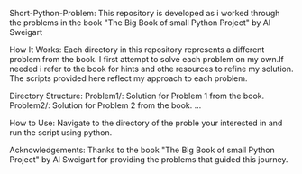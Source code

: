 Short-Python-Problem:
This repository is developed as i worked through the problems in the 
book "The Big Book of small Python Project" by Al Sweigart

How It Works:
Each directory in this repository represents a different problem 
from the book. I first attempt to solve each problem on my own.If 
needed i refer to the book for hints and othe resources to refine 
my solution. The scripts provided here reflect my approach to each 
problem.

Directory Structure:
Problem1/: Solution for Problem 1 from the book.
Problem2/: Solution for Problem 2 from the book.
...

How to Use:
Navigate to the directory of the proble your interested in and run
the script using python.

Acknowledgements:
Thanks to the book "The Big Book of small Python Project" by Al Sweigart
for providing the problems that guided this journey.
